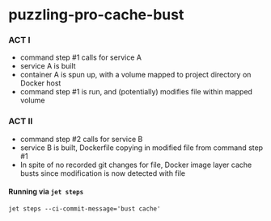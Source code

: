 # puzzling-pro-cache-bust

### ACT I

- command step #1 calls for service A
- service A is built
- container A is spun up, with a volume mapped to project directory on Docker host
- command step #1 is run, and (potentially) modifies file within mapped volume

### ACT II

- command step #2 calls for service B
- service B is built, Dockerfile copying in modified file from command step #1
- In spite of no recorded git changes for file, Docker image layer cache busts since modification is now detected with file


#### Running via `jet steps`

```
jet steps --ci-commit-message='bust cache'
```
